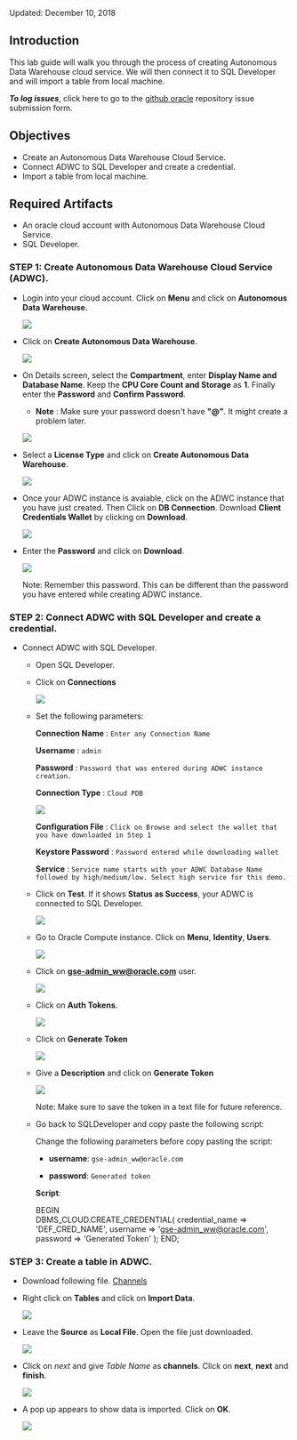 Updated: December 10, 2018

## Introduction

This lab guide will walk you through the process of creating Autonomous Data Warehouse cloud service. We will then connect it to SQL Developer and will import a table from local machine.

**_To log issues_**, click here to go to the [github oracle](https://github.com/oracle/learning-library/issues/new) repository issue submission form.

## Objectives

- Create an Autonomous Data Warehouse Cloud Service.
- Connect ADWC to SQL Developer and create a credential.
- Import a table from local machine.

## Required Artifacts

- An oracle cloud account with Autonomous Data Warehouse Cloud Service.
- SQL Developer.

### **STEP 1**: Create Autonomous Data Warehouse Cloud Service (ADWC).


- Login into your cloud account. Click on **Menu** and click on **Autonomous Data Warehouse.**

    ![](images/datapump/compute8.png)

- Click on **Create Autonomous Data Warehouse**.

    ![](images/datapump/compute9.png)

- On Details screen, select the **Compartment**, enter **Display Name and Database Name**. Keep the **CPU Core Count and Storage** as **1**. Finally enter the **Password** and **Confirm Password**.

    - **Note** : Make sure your password doesn't have **"@"**. It might create a problem later.
    
    ![](images/datapump/compute10.png)

- Select a **License Type** and click on **Create Autonomous Data Warehouse**.
    
    ![](images/datapump/compute11.png)

- Once your ADWC instance is avaiable, click on the ADWC instance that you have just created. Then Click on **DB Connection**. Download **Client Credentials Wallet** by clicking on **Download**.
    
    ![](images/datapump/compute13.png)

- Enter the **Password** and click on **Download**.

    ![](images/datapump/compute14.png)
    
  Note: Remember this password. This can be different than the password you have entered while creating ADWC instance.

### **STEP 2**: Connect ADWC with SQL Developer and create a credential.

- Connect ADWC with SQL Developer.
    
    - Open SQL Developer.
    
    - Click on **Connections** 
    
      ![](images/datapump/compute31.png)
    
    - Set the following parameters:
    
      **Connection Name** : `Enter any Connection Name`
      
      **Username** : `admin`
      
      **Password** : `Password that was entered during ADWC instance creation.`
      
      **Connection Type** : `Cloud PDB`
      
      ![](images/datapump/compute32.png)

      **Configuration File** : `Click on Browse and select the wallet that you have downloaded in Step 1`
      
      **Keystore Password** : `Password entered while downloading wallet`
      
      **Service**  : `Service name starts with your ADWC Database Name followed by high/medium/low. Select high service for this demo.`
      
    - Click on **Test**. If it shows **Status as Success**, your ADWC is connected to SQL Developer.
 
        ![](images/datapump/compute33.png)
        
    - Go to Oracle Compute instance. Click on **Menu**, **Identity**, **Users**.
    
        ![](images/datapump/compute34.png)
        
    - Click on **gse-admin_ww@oracle.com** user.
    
        ![](images/datapump/compute35.png)
    
    - Click on **Auth Tokens**. 
    
        ![](images/datapump/compute36.png)  
     
    - Click on **Generate Token**  
     
        ![](images/datapump/compute37.png)
        
    - Give a **Description** and click on **Generate Token**
    
        ![](images/datapump/compute38.png)
    
        Note:  Make sure to save the token in a text file for future reference. 
      
    - Go back to SQLDeveloper and copy paste the following script:
    
      Change the following parameters before copy pasting the script: 
      
      - **username**: `gse-admin_ww@oracle.com`
    
      - **password**: `Generated token`
      
      **Script**: 
      
        BEGIN      
            DBMS_CLOUD.CREATE_CREDENTIAL(
            credential_name => 'DEF_CRED_NAME',
            username => 'gse-admin_ww@oracle.com',
            password => 'Generated Token'
            );
            END;

### **STEP 3**: Create a table in ADWC. 

- Download following file. [Channels](images/datapump/channels.csv) 

- Right click on **Tables** and click on **Import Data**. 

    ![](images/datapump/compute39.png)

- Leave the **Source** as **Local File**. Open the file just downloaded. 

    ![](images/datapump/compute40.png)    
    
- Click on *next* and give *Table Name* as **channels**. Click on **next**, **next** and **finish**.

    ![](images/datapump/compute41.png)  
    
- A pop up appears to show data is imported. Click on **OK**.

    ![](images/datapump/compute42.png)  
